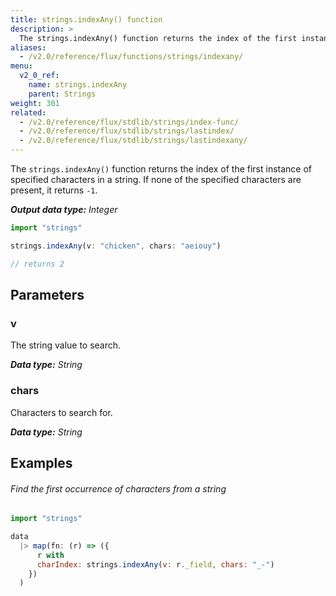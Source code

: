 ```yaml
---
title: strings.indexAny() function
description: >
  The strings.indexAny() function returns the index of the first instance of specified characters in a string.
aliases:
  - /v2.0/reference/flux/functions/strings/indexany/
menu:
  v2_0_ref:
    name: strings.indexAny
    parent: Strings
weight: 301
related:
  - /v2.0/reference/flux/stdlib/strings/index-func/
  - /v2.0/reference/flux/stdlib/strings/lastindex/
  - /v2.0/reference/flux/stdlib/strings/lastindexany/
---
```


The `strings.indexAny()` function returns the index of the first instance of specified characters in a string.
If none of the specified characters are present, it returns `-1`.

_**Output data type:** Integer_

```js
import "strings"

strings.indexAny(v: "chicken", chars: "aeiouy")

// returns 2
```

## Parameters

### v
The string value to search.

_**Data type:** String_

### chars
Characters to search for.

_**Data type:** String_

## Examples

###### Find the first occurrence of characters from a string
```js
import "strings"

data
  |> map(fn: (r) => ({
      r with
      charIndex: strings.indexAny(v: r._field, chars: "_-")
    })
  )
```
